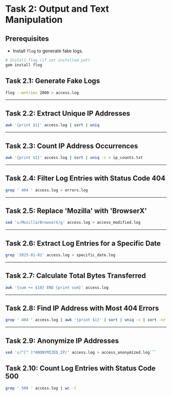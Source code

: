# Task 2: Output and Text Manipulation

## Prerequisites

- Install `flog` to generate fake logs.

```bash
# Install flog (if not installed yet)
gem install flog
```

## Task 2.1: Generate Fake Logs

```bash
flog --entries 2000 > access.log
```

---

## Task 2.2: Extract Unique IP Addresses

```bash
awk '{print $1}' access.log | sort | uniq
```

---

## Task 2.3: Count IP Address Occurrences

```bash
awk '{print $1}' access.log | sort | uniq -c > ip_counts.txt
```

---

## Task 2.4: Filter Log Entries with Status Code 404

```bash
grep ' 404 ' access.log > errors.log
```

---

## Task 2.5: Replace 'Mozilla' with 'BrowserX'

```bash
sed 's/Mozilla/BrowserX/g' access.log > access_modified.log
```

---

## Task 2.6: Extract Log Entries for a Specific Date

```bash
grep '2025-01-01' access.log > specific_date.log
```

---

## Task 2.7: Calculate Total Bytes Transferred

```bash
awk '{sum += $10} END {print sum}' access.log
```

---

## Task 2.8: Find IP Address with Most 404 Errors

```bash
grep ' 404 ' access.log | awk '{print $1}' | sort | uniq -c | sort -nr | head -n 1 > top_404_ip.txt
```

---

## Task 2.9: Anonymize IP Addresses

````bash
sed 's/^[^ ]*ANONYMIZED_IP/' access.log > access_anonymized.log```
````

## Task 2.10: Count Log Entries with Status Code 500

```bash
grep ' 500 ' access.log | wc -l
```
